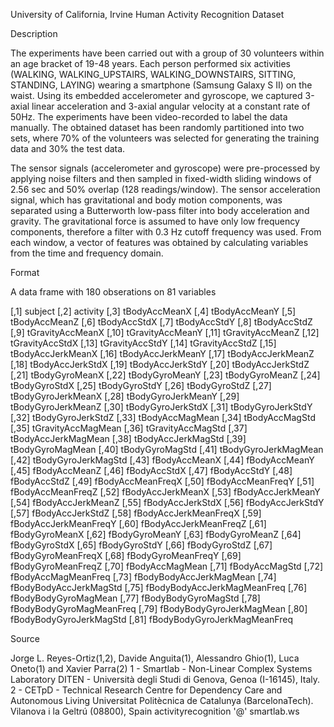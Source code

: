 University of California, Irvine Human Activity Recognition Dataset

Description

The experiments have been carried out with a group of 30 volunteers within an age bracket of 19-48 years. Each person performed six activities (WALKING, WALKING_UPSTAIRS, WALKING_DOWNSTAIRS, SITTING, STANDING, LAYING) wearing a smartphone (Samsung Galaxy S II) on the waist. Using its embedded accelerometer and gyroscope, we captured 3-axial linear acceleration and 3-axial angular velocity at a constant rate of 50Hz. The experiments have been video-recorded to label the data manually. The obtained dataset has been randomly partitioned into two sets, where 70% of the volunteers was selected for generating the training data and 30% the test data. 

The sensor signals (accelerometer and gyroscope) were pre-processed by applying noise filters and then sampled in fixed-width sliding windows of 2.56 sec and 50% overlap (128 readings/window). The sensor acceleration signal, which has gravitational and body motion components, was separated using a Butterworth low-pass filter into body acceleration and gravity. The gravitational force is assumed to have only low frequency components, therefore a filter with 0.3 Hz cutoff frequency was used. From each window, a vector of features was obtained by calculating variables from the time and frequency domain.

Format

A data frame with 180 obserations on 81 variables

[,1] subject
[,2] activity
[,3] tBodyAccMeanX
[,4] tBodyAccMeanY
[,5] tBodyAccMeanZ
[,6] tBodyAccStdX
[,7] tBodyAccStdY
[,8] tBodyAccStdZ
[,9] tGravityAccMeanX
[,10] tGravityAccMeanY
[,11] tGravityAccMeanZ
[,12] tGravityAccStdX
[,13] tGravityAccStdY
[,14] tGravityAccStdZ
[,15] tBodyAccJerkMeanX
[,16] tBodyAccJerkMeanY
[,17] tBodyAccJerkMeanZ
[,18] tBodyAccJerkStdX
[,19] tBodyAccJerkStdY
[,20] tBodyAccJerkStdZ
[,21] tBodyGyroMeanX
[,22] tBodyGyroMeanY
[,23] tBodyGyroMeanZ
[,24] tBodyGyroStdX
[,25] tBodyGyroStdY
[,26] tBodyGyroStdZ
[,27] tBodyGyroJerkMeanX
[,28] tBodyGyroJerkMeanY
[,29] tBodyGyroJerkMeanZ
[,30] tBodyGyroJerkStdX
[,31] tBodyGyroJerkStdY
[,32] tBodyGyroJerkStdZ
[,33] tBodyAccMagMean
[,34] tBodyAccMagStd
[,35] tGravityAccMagMean
[,36] tGravityAccMagStd
[,37] tBodyAccJerkMagMean
[,38] tBodyAccJerkMagStd
[,39] tBodyGyroMagMean
[,40] tBodyGyroMagStd
[,41] tBodyGyroJerkMagMean
[,42] tBodyGyroJerkMagStd
[,43] fBodyAccMeanX
[,44] fBodyAccMeanY
[,45] fBodyAccMeanZ
[,46] fBodyAccStdX
[,47] fBodyAccStdY
[,48] fBodyAccStdZ
[,49] fBodyAccMeanFreqX
[,50] fBodyAccMeanFreqY
[,51] fBodyAccMeanFreqZ
[,52] fBodyAccJerkMeanX
[,53] fBodyAccJerkMeanY
[,54] fBodyAccJerkMeanZ
[,55] fBodyAccJerkStdX
[,56] fBodyAccJerkStdY
[,57] fBodyAccJerkStdZ
[,58] fBodyAccJerkMeanFreqX
[,59] fBodyAccJerkMeanFreqY
[,60] fBodyAccJerkMeanFreqZ
[,61] fBodyGyroMeanX
[,62] fBodyGyroMeanY
[,63] fBodyGyroMeanZ
[,64] fBodyGyroStdX
[,65] fBodyGyroStdY
[,66] fBodyGyroStdZ
[,67] fBodyGyroMeanFreqX
[,68] fBodyGyroMeanFreqY
[,69] fBodyGyroMeanFreqZ
[,70] fBodyAccMagMean
[,71] fBodyAccMagStd
[,72] fBodyAccMagMeanFreq
[,73] fBodyBodyAccJerkMagMean
[,74] fBodyBodyAccJerkMagStd
[,75] fBodyBodyAccJerkMagMeanFreq
[,76] fBodyBodyGyroMagMean
[,77] fBodyBodyGyroMagStd
[,78] fBodyBodyGyroMagMeanFreq
[,79] fBodyBodyGyroJerkMagMean
[,80] fBodyBodyGyroJerkMagStd
[,81] fBodyBodyGyroJerkMagMeanFreq

Source

Jorge L. Reyes-Ortiz(1,2), Davide Anguita(1), Alessandro Ghio(1), Luca Oneto(1) and Xavier Parra(2)
1 - Smartlab - Non-Linear Complex Systems Laboratory
DITEN - Università degli Studi di Genova, Genoa (I-16145), Italy. 
2 - CETpD - Technical Research Centre for Dependency Care and Autonomous Living
Universitat Politècnica de Catalunya (BarcelonaTech). Vilanova i la Geltrú (08800), Spain
activityrecognition '@' smartlab.ws
